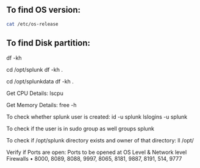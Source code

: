 ## To find OS version:
```bash
cat /etc/os-release
```

## To find Disk partition:
df -kh

cd /opt/splunk
df -kh .

cd /opt/splunkdata
df -kh .

Get CPU Details:
lscpu

Get Memory Details:
free -h

To check whether splunk user is created:
id -u splunk
lslogins -u splunk

To check if the user is in sudo group as well
groups splunk

To check if /opt/splunk directory exists and owner of that directory:
ll /opt/

Verify if Ports are open:
Ports to be opened at OS Level & Network level Firewalls
	• 8000, 8089, 8088, 9997, 8065, 8181, 9887, 8191, 514, 9777
